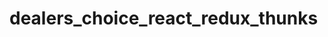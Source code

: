 # dealers_choice_react_redux_thunks

<!-- 
x name your database acme-react-redux
x build your backend with express, pg, sequelize
be creative
x build your front end with react, redux, react-redux, redux-thunk, axios and   whatever other libraries you might need
x make sure to seed your data models so that you can display data on the front-end
allow user to modify backend database via post, delete, and optionally put requests
feel free to use the faker library (version 5.1.0) to generate data (instead of using forms)
feel free to use the installation scripts below to help get you started as well as the webpack.config.js, server.js, src/index.js and index.html code
use this file structure to start out:
        server.js
        src/index.js
        index.html


working incrementally is key
building a full stack application might seem daunting at first, but if you think about composing small parts of the application incrementally (and making sure they work as you do), the task is made much easier.

build a simple Sequelize model and seed some data when the express application starts

build an express api GET route which can be used by the client to return data from your model
build out your front end slowly using redux, react-redux, redux-thunk. You can keep things in one file and separate things out as you get things working.
when you are able to show the back end data on the front end, then you should move on
add an api POST route on your server which will insert data (you can use faker to make things simpler and you can test this with curl)
add the ability to create data in your react application
add an api DELETE route on your server which can be used to delete data
add the ability to destroy data in your react application
deploy


BONUS add an api PUT route on your server which can be used to update data
BONUS add the ability to update data in your react application (for simplicity this might be a boolean property on your model)
BONUS as you get things working, you can refactor- or add functionality or even another model
BONUS you might decide you want to add some links for filtering data by using the hashchange event -->